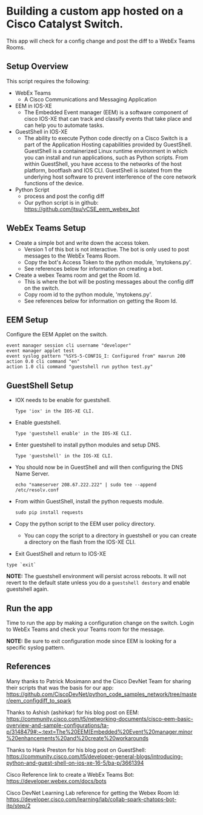 # Building a custom app hosted on a Cisco Catalyst Switch.  
This app will check for a config change and post the diff to a WebEx Teams Rooms.

## Setup Overview
This script requires the following:
- WebEx Teams
  - A Cisco Communications and Messaging Application
- EEM in IOS-XE
  - The Embedded Event manager (EEM) is a software component of cisco IOS-XE that can track and classify events that take place and can help you to automate tasks.
- GuestShell in IOS-XE
  - The ability to execute Python code directly on a Cisco Switch is a part of the Application Hosting capabilities provided by GuestShell.  GuestShell is a containerized Linux runtime environment in which you can install and run applications, such as Python scripts.  From within GuestShell, you have access to the networks of the host platform, bootflash and IOS CLI.  GuestShell is isolated from the underlying host software to prevent interference of the core network functions of the device.
- Python Script 
  - process and post the config diff
  - Our python script is in github: https://github.com/jtsu/vCSE_eem_webex_bot


## WebEx Teams Setup
- Create a simple bot and write down the access token.
  - Version 1 of this bot is not interactive.  The bot is only used to post messages to the WebEx Teams Room.
  - Copy the bot's Access Token to the python module, 'mytokens.py'.
  - See references below for information on creating a bot.
- Create a webex Teams room and get the Room Id.
  - This is where the bot will be posting messages about the config diff on the switch.
  - Copy room id to the python module, 'mytokens.py'.
  - See references below for information on getting the Room Id.

## EEM Setup
Configure the EEM Applet on the switch.
  ```
  event manager session cli username "developer"
  event manager applet test
  event syslog pattern "%SYS-5-CONFIG_I: Configured from" maxrun 200
  action 0.0 cli command "en"
  action 1.0 cli command "guestshell run python test.py"
  ```

## GuestShell Setup
- IOX needs to be enable for guestshell.
  ```
  Type 'iox' in the IOS-XE CLI.
  ```

- Enable guestshell.
  ```
  Type 'guestshell enable' in the IOS-XE CLI.
  ```

- Enter guestshell to install python  modules and setup DNS.
  ```
  Type 'guestshell' in the IOS-XE CLI.
  ```

- You should now be in GuestShell and will then configuring the DNS Name Server.
  ```
  echo "nameserver 208.67.222.222" | sudo tee --append /etc/resolv.conf
  ```

- From within GuestShell, install the python requests module.
  ```
  sudo pip install requests
  ```

- Copy the python script to the EEM user policy directory.  
  - You can copy the script to a directory in guestshell or you can create a directory on the flash from the IOS-XE CLI.

- Exit GuestShell and return to IOS-XE
 ```
 type `exit`
 ```
 
**NOTE:** The guestshell environment will persist across reboots.  It will not revert to the default state unless you do a `guestshell destory` and enable guestshell again.

## Run the app
Time to run the app by making a configuration change on the switch. Login to WebEx Teams and check your Teams room for the message.

**NOTE:** Be sure to exit configuration mode since EEM is looking for a specific syslog pattern.

## References
Many thanks to Patrick Mosimann and the Cisco DevNet Team for sharing their scripts that was the basis for our app:  
https://github.com/CiscoDevNet/python_code_samples_network/tree/master/eem_configdiff_to_spark

Thanks to Ashish (ashirkar) for his blog post on EEM:
https://community.cisco.com/t5/networking-documents/cisco-eem-basic-overview-and-sample-configurations/ta-p/3148479#:~:text=The%20EEM(Embedded%20Event%20manager,minor%20enhancements%20and%20create%20workarounds

Thanks to Hank Preston for his blog post on GuestShell:
https://community.cisco.com/t5/developer-general-blogs/introducing-python-and-guest-shell-on-ios-xe-16-5/ba-p/3661394

Cisco Reference link to create a WebEx Teams Bot:
https://developer.webex.com/docs/bots

Cisco DevNet Learning Lab reference for getting the Webex Room Id: 
https://developer.cisco.com/learning/lab/collab-spark-chatops-bot-itp/step/2
